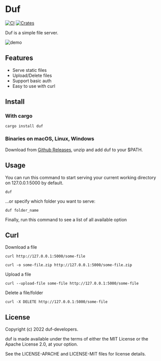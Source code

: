 # Duf

[![CI](https://github.com/sigoden/duf/actions/workflows/ci.yaml/badge.svg)](https://github.com/sigoden/duf/actions/workflows/ci.yaml)
[![Crates](https://img.shields.io/crates/v/duf.svg)](https://crates.io/crates/duf)

Duf is a simple file server.

![demo](https://user-images.githubusercontent.com/4012553/170485306-aec36bf7-bcf7-46cb-ae70-6358ebdce0d6.png)

## Features

- Serve static files
- Upload/Delete files
- Support basic auth
- Easy to use with curl

## Install

### With cargo

```
cargo install duf
```

### Binaries on macOS, Linux, Windows

Download from [Github Releases](https://github.com/sigoden/duf/releases), unzip and add duf to your $PATH.

## Usage

You can run this command to start serving your current working directory on 127.0.0.1:5000 by default.

```
duf
```

...or specify which folder you want to serve:

```
duf folder_name
```

Finally, run this command to see a list of all available option



## Curl

Download a file
```
curl http://127.0.0.1:5000/some-file

curl -o some-file.zip http://127.0.0.1:5000/some-file.zip
```

Upload a file

```
curl --upload-file some-file http://127.0.0.1:5000/some-file
```

Delete a file/folder

```
curl -X DELETE http://127.0.0.1:5000/some-file
```

## License

Copyright (c) 2022 duf-developers.

duf is made available under the terms of either the MIT License or the Apache License 2.0, at your option.

See the LICENSE-APACHE and LICENSE-MIT files for license details.
